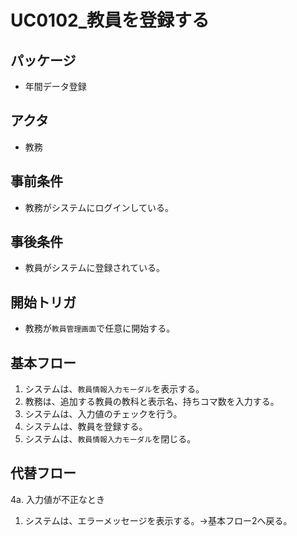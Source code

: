 # UC0102_教員を登録する

## パッケージ
- 年間データ登録

## アクタ
- 教務

## 事前条件
- 教務がシステムにログインしている。

## 事後条件
- 教員がシステムに登録されている。

## 開始トリガ
- 教務が`教員管理画面`で任意に開始する。

## 基本フロー
1. システムは、`教員情報入力モーダル`を表示する。
2. 教務は、追加する教員の教科と表示名、持ちコマ数を入力する。
3. システムは、入力値のチェックを行う。
4. システムは、教員を登録する。
5. システムは、`教員情報入力モーダル`を閉じる。

## 代替フロー
4a. 入力値が不正なとき
1. システムは、エラーメッセージを表示する。→基本フロー2へ戻る。